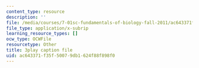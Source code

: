 ```yaml
---
content_type: resource
description: ''
file: /media/courses/7-01sc-fundamentals-of-biology-fall-2011/ac643371f35f50079db1624f88f898f0_x_vlxGFrZLY.vtt
file_type: application/x-subrip
learning_resource_types: []
ocw_type: OCWFile
resourcetype: Other
title: 3play caption file
uid: ac643371-f35f-5007-9db1-624f88f898f0
---
```

